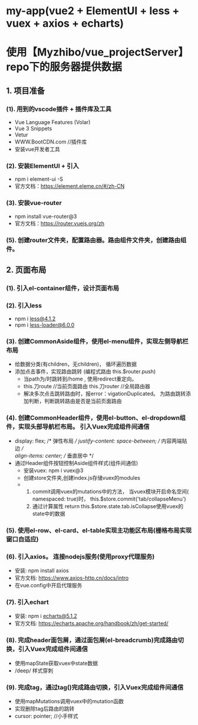 # my-app(vue2 + ElementUI + less + vuex + axios + echarts)
# 使用【Myzhibo/vue_projectServer】repo下的服务器提供数据

## 1. 项目准备
### (1). 用到的vscode插件 + 插件库及工具
-   Vue Language Features (Volar)
-   Vue 3 Snippets
-   Vetur
-   WWW.BootCDN.com     //插件库
-   安装vue开发者工具
### (2). 安装ElementUI + 引入
-   npm i element-ui -S
-   官方文档：https://element.eleme.cn/#/zh-CN
### (3). 安装vue-router
-   npm install vue-router@3
-   官方文档：https://router.vuejs.org/zh
### (5). 创建router文件夹，配置路由器。路由组件文件夹，创建路由组件。

## 2. 页面布局
### (1). 引入el-container组件，设计页面布局
### (2). 引入less
-   npm i less@4.1.2 
-   npm i less-loader@6.0.0
### (3). 创建CommonAside组件，使用el-menu组件，实现左侧导航栏布局
-   给数据分类(有children，无children)， 循环遍历数据
-   添加点击事件，实现路由跳转 (编程式路由 this.$router.push)
    -    当path为/时跳转到/home , 使用redirect重定向。
    -    this.刀route   //当前页面路由
         this.刀router  //全局路由器
    -    解决多次点击跳转路由时，报error：vigationDuplicated。 为路由跳转添加判断，判断跳转路由是否是当前页面路由
### (4). 创建CommonHeader组件，使用el-button、el-dropdown组件，实现头部导航栏布局。 引入Vuex完成组件间通信
-    display: flex;                       /* 弹性布局 */
     justify-content: space-between;      /* 内容两端贴边 */   
     align-items: center;                 /* 垂直居中 */
-    通过Header组件按钮控制Aside组件样式(组件间通信)
     -    安装vuex:   npm i vuex@3
     -    创建store文件夹,创建index.js存储vuex的modules
     -    1. commit调用vuex的mutations中的方法， 当vuex模块开启命名空间(  namespaced: true)时， this.$store.commit('tab/collapseMenu')
          2. 通过计算属性 return this.$store.state.tab.isCollapse使用vuex的state中的数据
### (5). 使用el-row、el-card、el-table实现主功能区布局(栅格布局实现窗口自适应)
### (6). 引入axios。 连接nodejs服务(使用proxy代理服务)
-    安装: npm install axios
-    官方文档: https://www.axios-http.cn/docs/intro
-    在vue.config中开启代理服务
### (7). 引入echart
-    安装: npm i echarts@5.1.2
-    官方文档: https://echarts.apache.org/handbook/zh/get-started/
### (8). 完成header面包屑，通过面包屑(el-breadcrumb)完成路由切换，引入Vuex完成组件间通信
-    使用mapState获取vuex中state数据
-    /deep/   样式穿刺
### (9). 完成tag，通过tag()完成路由切换，引入Vuex完成组件间通信
-    使用mapMutations调用vuex中的mutation函数
-    实现删除tag后路由的跳转
-    cursor: pointer;            //小手样式
